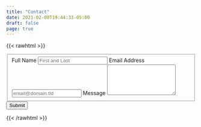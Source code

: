 ```yaml
---
title: "Contact"
date: 2021-02-08T19:44:33-05:00
draft: false
page: true
---
```


{{< rawhtml >}}
<form id="fs-frm" name="simple-contact-form" accept-charset="utf-8" action="https://formspree.io/f/mqkwwoog" method="post">
  <fieldset id="fs-frm-inputs">
    <label for="full-name">Full Name</label>
    <input type="text" name="name" id="full-name" placeholder="First and Last" required="">
    <label for="email-address">Email Address</label>
    <input type="email" name="_replyto" id="email-address" placeholder="email@domain.tld" required="">
    <label for="message">Message</label>
    <textarea rows="5" name="message" id="message" placeholder="" required=""></textarea>
    <input type="hidden" name="_subject" id="email-subject" value="Contact Form Submission">
  </fieldset>
  <input type="submit" value="Submit">
</form>
{{< /rawhtml >}}